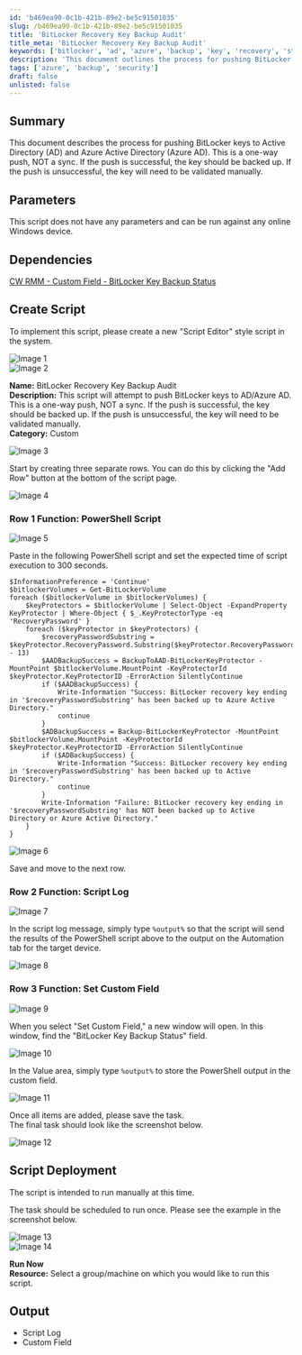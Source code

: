 ```yaml
---
id: 'b469ea90-0c1b-421b-89e2-be5c91501035'
slug: /b469ea90-0c1b-421b-89e2-be5c91501035
title: 'BitLocker Recovery Key Backup Audit'
title_meta: 'BitLocker Recovery Key Backup Audit'
keywords: ['bitlocker', 'ad', 'azure', 'backup', 'key', 'recovery', 'status']
description: 'This document outlines the process for pushing BitLocker recovery keys to Active Directory and Azure Active Directory. It details the script creation, execution, and logging for successful and unsuccessful backup attempts, ensuring key management and security compliance.'
tags: ['azure', 'backup', 'security']
draft: false
unlisted: false
---
```


## Summary

This document describes the process for pushing BitLocker keys to Active Directory (AD) and Azure Active Directory (Azure AD). This is a one-way push, NOT a sync. If the push is successful, the key should be backed up. If the push is unsuccessful, the key will need to be validated manually.

## Parameters

This script does not have any parameters and can be run against any online Windows device.

## Dependencies

[CW RMM - Custom Field - BitLocker Key Backup Status](/docs/362c3958-f97e-4f40-bd1d-89cbfed9b17f)

## Create Script

To implement this script, please create a new "Script Editor" style script in the system.

![Image 1](../../../static/img/BitLocker-Recovery-Key-Backup-Audit/image_1.png)  
![Image 2](../../../static/img/BitLocker-Recovery-Key-Backup-Audit/image_2.png)  

**Name:** BitLocker Recovery Key Backup Audit  
**Description:** This script will attempt to push BitLocker keys to AD/Azure AD. This is a one-way push, NOT a sync. If the push is successful, the key should be backed up. If the push is unsuccessful, the key will need to be validated manually.  
**Category:** Custom  

![Image 3](../../../static/img/BitLocker-Recovery-Key-Backup-Audit/image_3.png)  

Start by creating three separate rows. You can do this by clicking the "Add Row" button at the bottom of the script page.

![Image 4](../../../static/img/BitLocker-Recovery-Key-Backup-Audit/image_4.png)  

### Row 1 Function: PowerShell Script

![Image 5](../../../static/img/BitLocker-Recovery-Key-Backup-Audit/image_5.png)  

Paste in the following PowerShell script and set the expected time of script execution to 300 seconds.

```
$InformationPreference = 'Continue'
$bitlockerVolumes = Get-BitLockerVolume
foreach ($bitlockerVolume in $bitlockerVolumes) {
    $keyProtectors = $bitlockerVolume | Select-Object -ExpandProperty KeyProtector | Where-Object { $_.KeyProtectorType -eq 'RecoveryPassword' }
    foreach ($keyProtector in $keyProtectors) {
        $recoveryPasswordSubstring = $keyProtector.RecoveryPassword.Substring($keyProtector.RecoveryPassword.Length - 13)
        $AADBackupSuccess = BackupToAAD-BitLockerKeyProtector -MountPoint $bitlockerVolume.MountPoint -KeyProtectorId $keyProtector.KeyProtectorID -ErrorAction SilentlyContinue
        if ($AADBackupSuccess) {
            Write-Information "Success: BitLocker recovery key ending in '$recoveryPasswordSubstring' has been backed up to Azure Active Directory."
            continue
        }
        $ADBackupSuccess = Backup-BitLockerKeyProtector -MountPoint $bitlockerVolume.MountPoint -KeyProtectorId $keyProtector.KeyProtectorID -ErrorAction SilentlyContinue
        if ($ADBackupSuccess) {
            Write-Information "Success: BitLocker recovery key ending in '$recoveryPasswordSubstring' has been backed up to Active Directory."
            continue
        }
        Write-Information "Failure: BitLocker recovery key ending in '$recoveryPasswordSubstring' has NOT been backed up to Active Directory or Azure Active Directory."
    }
}
```

![Image 6](../../../static/img/BitLocker-Recovery-Key-Backup-Audit/image_6.png)  

Save and move to the next row.

### Row 2 Function: Script Log

![Image 7](../../../static/img/BitLocker-Recovery-Key-Backup-Audit/image_7.png)  

In the script log message, simply type `%output%` so that the script will send the results of the PowerShell script above to the output on the Automation tab for the target device.

![Image 8](../../../static/img/BitLocker-Recovery-Key-Backup-Audit/image_8.png)  

### Row 3 Function: Set Custom Field

![Image 9](../../../static/img/BitLocker-Recovery-Key-Backup-Audit/image_9.png)  

When you select "Set Custom Field," a new window will open. In this window, find the "BitLocker Key Backup Status" field.

![Image 10](../../../static/img/BitLocker-Recovery-Key-Backup-Audit/image_10.png)  

In the Value area, simply type `%output%` to store the PowerShell output in the custom field.

![Image 11](../../../static/img/BitLocker-Recovery-Key-Backup-Audit/image_11.png)  

Once all items are added, please save the task.  
The final task should look like the screenshot below.

![Image 12](../../../static/img/BitLocker-Recovery-Key-Backup-Audit/image_12.png)  

## Script Deployment

The script is intended to run manually at this time.

The task should be scheduled to run once. Please see the example in the screenshot below.

![Image 13](../../../static/img/BitLocker-Recovery-Key-Backup-Audit/image_13.png)  
![Image 14](../../../static/img/BitLocker-Recovery-Key-Backup-Audit/image_14.png)  

**Run Now**  
**Resource:** Select a group/machine on which you would like to run this script.

## Output

- Script Log
- Custom Field


